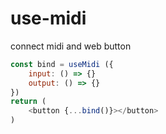 # use-midi

connect midi and web button
```js
const bind = useMidi ({
    input: () => {}
    output: () => {}
})
return (
    <button {...bind()}></button>
)
```
